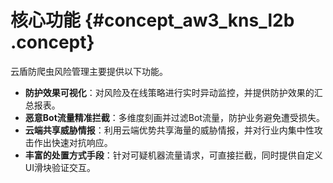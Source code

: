 # 核心功能 {#concept_aw3_kns_l2b .concept}

云盾防爬虫风险管理主要提供以下功能。

-   **防护效果可视化**：对风险及在线策略进行实时异动监控，并提供防护效果的汇总报表。
-   **恶意Bot流量精准拦截**：多维度刻画并过滤Bot流量，防护业务避免遭受损失。
-   **云端共享威胁情报**：利用云端优势共享海量的威胁情报，并对行业内集中性攻击作出快速对抗响应。
-   **丰富的处置方式手段**：针对可疑机器流量请求，可直接拦截，同时提供自定义UI滑块验证交互。

